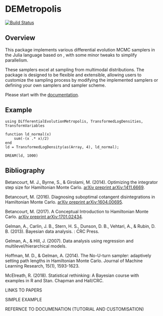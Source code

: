 # DEMetropolis

[![Build Status](https://github.com/GBarnsley/DifferentialEvolutionMetropolis.jl/actions/workflows/CI.yml/badge.svg?branch=main)](https://github.com/GBarnsley/DifferentialEvolutionMetropolis.jl/actions/workflows/CI.yml?query=branch%3Amain)

## Overview

This package implements various differential evolution MCMC samplers in the Julia language based on , with some minor tweaks to simplify parallelism.

These samplers excel at sampling from multimodal distributions. The package is designed to be flexible and extensible, allowing users to customize the sampling process by modifying the implemented samplers or defining your own samplers and sampler scheme.

Please start with the [documentation](todo).

## Example

```
using DifferentialEvolutionMetropolis, TransformedLogDensities, TransformVariables

function ld_normal(x)
    sum(-(x .* x)/2)
end
ld = TransformedLogDensity(as(Array, 4), ld_normal);

DREAM(ld, 1000)
```

## Bibliography

Betancourt, M. J., Byrne, S., & Girolami, M. (2014). Optimizing the integrator step size for Hamiltonian Monte Carlo. [arXiv preprint arXiv:1411.6669](https://arxiv.org/pdf/1411.6669).

Betancourt, M. (2016). Diagnosing suboptimal cotangent disintegrations in Hamiltonian Monte Carlo. [arXiv preprint arXiv:1604.00695](https://arxiv.org/abs/1604.00695).

Betancourt, M. (2017). A Conceptual Introduction to Hamiltonian Monte Carlo. [arXiv preprint arXiv:1701.02434](https://arxiv.org/abs/1701.02434).

Gelman, A., Carlin, J. B., Stern, H. S., Dunson, D. B., Vehtari, A., & Rubin, D. B. (2013). Bayesian data analysis. : CRC Press.

Gelman, A., & Hill, J. (2007). Data analysis using regression and multilevel/hierarchical models.

Hoffman, M. D., & Gelman, A. (2014). The No-U-turn sampler: adaptively setting path lengths in Hamiltonian Monte Carlo. Journal of Machine Learning Research, 15(1), 1593-1623.

McElreath, R. (2018). Statistical rethinking: A Bayesian course with examples in R and Stan. Chapman and Hall/CRC.


LINKS TO PAPERS

SIMPLE EXAMPLE

REFERNCE TO DOCUMENATION (TUTORIAL AND CUSTOMISATION)